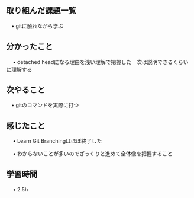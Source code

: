 ## 取り組んだ課題一覧
           
 　• gitに触れながら学ぶ
    
## 分かったこと

　 • detached headになる理由を浅い理解で把握した　次は説明できるくらいに理解する

## 次やること　
           
 　• gitのコマンドを実際に打つ

## 感じたこと

　 • Learn Git Branchingはほぼ終了した　

　 • わからないことが多いのでざっくりと進めて全体像を把握すること

## 学習時間

　 • 2.5h